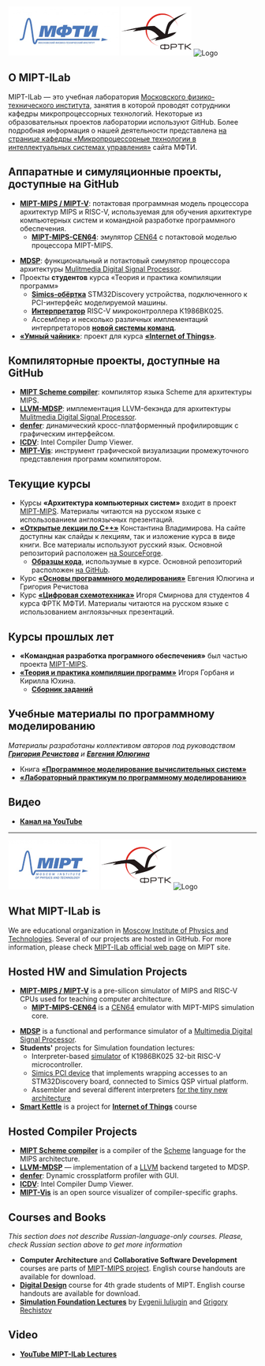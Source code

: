 [![](https://github.com/MIPT-ILab/ca-lectures/blob/master/images/mipt-rus.jpg?raw=true)](https://mipt.ru)
[![](https://github.com/MIPT-ILab/ca-lectures/blob/master/images/drec.gif?raw=true)](https://mipt.ru/drec/)
![Logo](https://avatars2.githubusercontent.com/u/13999586?s=100)

## О MIPT-ILab

MIPT-ILab — это учебная лаборатория [Московского физико-технического института](https://mipt.ru/), занятия в которой проводят сотрудники кафедры микропроцессорных технологий. Некоторые из образовательных проектов лаборатории используют GitHub. Более подробная информация о нашей деятельности представлена [на странице кафедры «Микропроцессорные технологии в интеллектуальных системах управления»](https://mipt.ru/drec/about/ilab/) сайта МФТИ.

## Аппаратные и симуляционные проекты, доступные на GitHub

* **[MIPT-MIPS / MIPT-V](https://mipt-ilab.github.io/mipt-mips/)**: потактовая программная модель процессора архитектур MIPS и RISC-V, используемая для обучения архитектуре компьютерных систем и командной разработке программного обеспечения.
  * **[MIPT-MIPS-CEN64](https://github.com/mipt-ilab/cen64)**: эмулятор [CEN64](https://github.com/tj90241/cen64) с потактовой моделью процессора MIPT-MIPS.
- **[MDSP](https://github.com/MIPT-ILab/MDSP)**: функциональный и потактовый симулятор процессора архитектуры [Mulitmedia Digital Signal Processor](https://en.wikipedia.org/wiki/MDSP).
- Проекты **студентов** курса «Теория и практика компиляции программ»
  - **[Simics-обёртка](https://github.com/leokondrashov/simics_device)** STM32Discovery устройства, подключенного к PCI-интерфейс моделируемой машины.
  - **[Интерпретатор](https://github.com/MIPT-ILab/MLDR187_simulator)** RISC-V микроконтроллера К1986ВК025.
  - Ассемблер и несколько различных имплементаций интерпретаторов **[новой системы команд](https://github.com/ShISA-VM/ShISA-VM)**.
- **[«Умный чайник»](https://github.com/MIPT-ILab/smart-kettle)**: проект для курса [**«Internet of Things»**](https://vk.com/club88309453).

## Компиляторные проекты, доступные на GitHub
- **[MIPT Scheme compiler](https://github.com/MIPT-ILab-Compilers/mipt-scheme-compiler)**: компилятор языка Scheme для архитектуры MIPS.
- **[LLVM-MDSP](https://github.com/MIPT-ILab-Compilers/llvm-mdsp)**: имплементация LLVM-бекэнда для архитектуры [Mulitmedia Digital Signal Processor](https://en.wikipedia.org/wiki/MDSP).
- **[denfer](https://github.com/MIPT-ILab/denfer)**: динамический кросс-платформенный профилировщик с графическим интерфейсом.
- **[ICDV](https://github.com/MIPT-ILab-Compilers/ICDV)**: Intel Compiler Dump Viewer.
- **[MIPT-Vis](https://github.com/MIPT-ILab-Compilers/MIPT-Vis)**: инструмент графической визуализации промежуточного представления программ компилятором.

## Текущие курсы

- Курсы **«Архитектура компьютерных систем»** входит в проект [MIPT-MIPS](https://mipt-ilab.github.io/mipt-mips/). Материалы читаются на русском языке с использованием англоязычных презентаций.
- **[«Открытые лекции по C++»](https://github.com/MIPT-ILab/cpp-lects-rus)** Константина Владимирова. На сайте доступны как слайды к лекциям, так и изложение курса в виде книги. Все материалы используют русский язык. Основной репозиторий расположен [на SourceForge](https://cpp-lects-rus.sourceforge.io/).
  - **[Образцы кода](https://github.com/MIPT-ILab/cpp-graduate)**, использумые в курсе. Основной репозиторий расположен [на GitHub](https://github.com/tilir/cpp-graduate).
- Курс **[«Основы программного моделирования»](https://github.com/MIPT-ILab/sim-lectures)** Евгения Юлюгина и Григория Речистова
- Курс **[«Цифровая схемотехника»](https://github.com/MIPT-ILab/digital-design)** Игоря Смирнова для студентов 4 курса ФРТК МФТИ. Материалы читаются на русском языке с использованием англоязычных презентаций.

## Курсы прошлых лет

- **«Командная разработка програмного обеспечения»** был частью проекта [MIPT-MIPS](https://mipt-ilab.github.io/mipt-mips/).
- **[«Теория и практика компиляции программ»](https://mipt-ilab-compilers.github.io/compiler-lectures/)** Игоря Горбаня и Кирилла Юхина.
  - **[Сборник заданий](https://github.com/MIPT-ILab-Compilers/compiler-tasks-2018)** 

## Учебные материалы по программному моделированию

_Материалы разработаны коллективом авторов под руководством **[Григория Речистова](https://github.com/grigory-rechistov)** и **[Евгения Юлюгина](https://github.com/yulyugin)**_

- Книга **[«Программное моделирование вычислительных систем»](https://github.com/MIPT-ILab/simbook)**
- **[«Лабораторный практикум по программному моделированию»](https://github.com/MIPT-ILab/simlab)**

## Видео

- **[Канал на YouTube](https://www.youtube.com/channel/UCYFZ2yj4FjHNyqajv-MA_zw)**

----
[![](https://github.com/MIPT-ILab/ca-lectures/blob/master/images/mipt-eng.jpg?raw=true)](https://mipt.ru/english)
[![](https://github.com/MIPT-ILab/ca-lectures/blob/master/images/drec.gif?raw=true)](https://mipt.ru/drec/)
![Logo](https://avatars2.githubusercontent.com/u/13999586?s=100)

## What MIPT-ILab is

We are educational organization in [Moscow Institute of Physics and Technologies](https://mipt.ru/english/).
Several of our projects are hosted in GitHub. For more information, please check [MIPT-ILab official web page](https://mipt.ru/drec/about/ilab/) on MIPT site.

## Hosted HW and Simulation Projects

* **[MIPT-MIPS / MIPT-V](https://mipt-ilab.github.io/mipt-mips/)** is a pre-silicon simulator of MIPS and RISC-V CPUs used for teaching computer architecture.
  * **[MIPT-MIPS-CEN64](https://github.com/mipt-ilab/cen64)** is a [CEN64](https://github.com/tj90241/cen64) emulator with MIPT-MIPS simulation core.
- **[MDSP](https://github.com/MIPT-ILab/MDSP)** is a functional and performance simulator of a [Multimedia Digital Signal Processor](https://en.wikipedia.org/wiki/MDSP).
- **Students'** projects for Simulation foundation lectures:
  - Interpreter-based [simulator](https://github.com/MIPT-ILab/MLDR187_simulator) of К1986ВК025 32-bit RISC-V microcontroller.
  - [Simics PCI device](https://github.com/MIPT-ILab/simics_device) that implements wrapping accesses to an STM32Discovery board, connected to Simics QSP virtual platform.
  - Assembler and several different interpreters [for the tiny new architecture](https://github.com/MIPT-ILab/ShISA-VM)
- **[Smart Kettle](https://github.com/MIPT-ILab/smart-kettle)** is a project for [**Internet of Things**](https://vk.com/club88309453) course

## Hosted Compiler Projects

- **[MIPT Scheme compiler](https://github.com/MIPT-ILab-Compilers/mipt-scheme-compiler)** is a compiler of the [Scheme](https://en.wikipedia.org/wiki/Scheme_(programming_language)) language for the MIPS architecture.
- **[LLVM-MDSP](https://github.com/MIPT-ILab-Compilers/llvm-mdsp)** — implementation of a [LLVM](https://llvm.org/) backend targeted to MDSP.
- **[denfer](https://github.com/MIPT-ILab/denfer)**: Dynamic crossplatform profiler with GUI.
- **[ICDV](https://github.com/MIPT-ILab-Compilers/ICDV)**: Intel Compiler Dump Viewer.
- **[MIPT-Vis](https://github.com/MIPT-ILab-Compilers/MIPT-Vis)** is an open source visualizer of compiler-specific graphs.

## Courses and Books

*This section does not describe Russian-language-only courses. Please, check Russian section above to get more information*
- **Computer Architecture** and **Collaborative Software Development** courses are parts of [MIPT-MIPS project](https://mipt-ilab.github.io/mipt-mips/). English course handouts are available for download.
- **[Digital Design](https://github.com/MIPT-ILab/digital-design)** course for 4th grade students of MIPT. English course handouts are available for download.
- **[Simulation Foundation Lectures](https://github.com/MIPT-ILab/sim-lectures)** by [Evgenii Iuliugin](https://github.com/yulyugin) and [Grigory Rechistov](https://github.com/grigory-rechistov)


## Video

- **[YouTube MIPT-ILab Lectures](https://www.youtube.com/channel/UCYFZ2yj4FjHNyqajv-MA_zw)**
